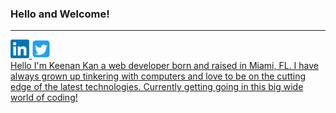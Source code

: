   ### Hello and Welcome!
  - - -
  <a href="https://www.linkedin.com/in/keenankan/" target="_blank"><img height="30" src="https://github.com/keenerz/keenerz/blob/main/Resources/LinkedIn.png?raw=true">
  <a href="https://twitter.com/KeenanSKan" target="_blank"><img height="30" src="https://github.com/keenerz/keenerz/blob/main/Resources/Twitter.png?raw=true">
  <br>
  Hello I'm Keenan Kan a web developer born and raised in Miami, FL. I have always grown up tinkering with computers and love to be on the cutting edge of the latest     technologies. Currently getting going in this big wide world of coding!
